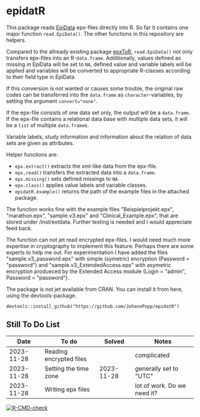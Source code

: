 # epidatR

This package reads [EpiData](https://www.epidata.dk/) epx-files directly into R. So far it contains one major function `read.EpiData()`. The other functions in this repository are helpers.

Compared to the allready existing package [epxToR](https://cran.r-project.org/package=epxToR), `read.EpiData()` not only transfers epx-files into an R-`data.frame`. Additionally, values defined as missing in EpiData will be set to `NA`, defined value and variable labels will be applied and variables will be converted to appropriate R-classes according to their field type in EpiData. 

If this conversion is not wanted or causes some trouble, the original raw codes can be transferred into the `data.frame` as `character`-variables, by setting the argument `convert="none"`.

If the epx-file consists of one data set only, the output will be a `data.frame`. If the epx-file contains a relational data base with multiple data sets, it will be a `list` of multiple `data.frame`s.

Variable labels, study information and information about the relation of data sets are given as attributes.

Helper functions are: 

* `epx.extract()` extracts the xml-like data from the epx-file.
* `epx.read()` transfers the extracted data into a `data.frame`.
* `epx.missing()` sets defined missings to `NA`.
* `epx.class()` applies value labels and variable classes.
* `epidatR.example()` returns the path of the example files in the attached package.


The function works fine with the example files "Beispielprojekt.epx", "marathon.epx", "sample.v3.epx" and "Clinical_Example.epx", that are stored under /inst/extdata. Further testing is needed and I would appreciate feed back.

The function can not jet read encrypted epx-files. I would need much more expertise in cryptography to implement this feature. Perhaps there are some experts to help me out. For experimentation I have added the files "sample.v3_password.epx" with simple (symetric) encryption (Password = "password") and "sample.v3_ExtendedAccess.epx" with asymetric encryption produeced by the Extended Access module (Login = "admin", Password = "password"). 

The package is not jet available from CRAN. You can install it from here, using the devtools-package.

```{r}
devtools::install_github("https://github.com/JohannPopp/epidatR")
```

## Still To Do List
| Date       | To do                   | Solved | Notes                       |
|------------|-------------------------|--------|-----------------------------|
| 2023-11-28 | Reading encrypted files |        | complicated                 |
| 2023-11-28 | Setting the time zone   | 2023-11-28 | generally set to "UTC"  |
| 2023-11-28 | Writing epx files       |        | lot of work. Do we need it? |


 <!-- badges: start -->
  [![R-CMD-check](https://github.com/JohannPopp/epidatR/actions/workflows/R-CMD-check.yaml/badge.svg)](https://github.com/JohannPopp/epidatR/actions/workflows/R-CMD-check.yaml)
  <!-- badges: end -->


